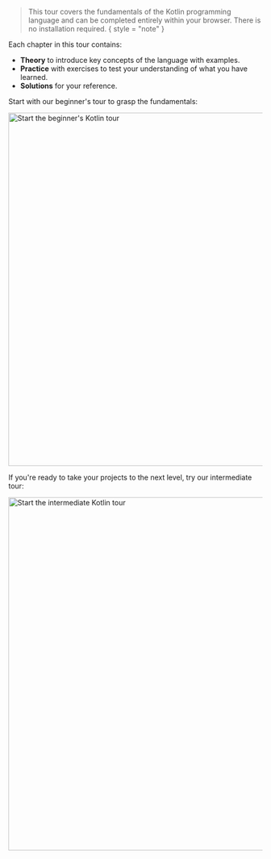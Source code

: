 [//]: # (title: Welcome to our tour of Kotlin!)

> This tour covers the fundamentals of the Kotlin programming language and can be completed entirely within your 
> browser. There is no installation required.
{ style = "note" }

Each chapter in this tour contains:

* **Theory** to introduce key concepts of the language with examples.
* **Practice** with exercises to test your understanding of what you have learned.
* **Solutions** for your reference.

Start with our beginner's tour to grasp the fundamentals:

<a href="kotlin-tour-hello-world.md"><img src="start-beginner-tour.svg" width="700" alt="Start the beginner's Kotlin tour" style="block"/></a>

If you're ready to take your projects to the next level, try our intermediate tour:

<a href="kotlin-tour-intermediate-functions-part-1.md"><img src="start-intermediate-tour.svg" width="700" alt="Start the intermediate Kotlin tour" style="block"/></a>
